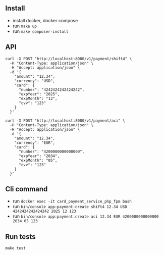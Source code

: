 ## Install
* install docker, docker compose
* run `make up`
* run `make composer-install`

## API
```
curl -X POST "http://localhost:8080/v1/payment/shift4" \
  -H "Content-Type: application/json" \
  -H "Accept: application/json" \
  -d '{
    "amount": "12.34",
    "currency": "USD",
    "card": {
      "number": "4242424242424242",
      "expYear": "2025",
      "expMonth": "12",
      "cvv": "123"
    }
  }'
```
```
curl -X POST "http://localhost:8080/v1/payment/aci" \
  -H "Content-Type: application/json" \
  -H "Accept: application/json" \
  -d '{
    "amount": "12.34",
    "currency": "EUR",
    "card": {
      "number": "4200000000000000",
      "expYear": "2034",
      "expMonth": "05",
      "cvv": "123"
    }
  }'
```

## Cli command
* run `docker exec -it card_payment_service_php_fpm bash`
* run `bin/console app:payment:create shift4 12.34 USD 4242424242424242 2025 12 123`
* run `bin/console app:payment:create aci 12.34 EUR 4200000000000000 2034 05 123`

## Run tests
`make test`
